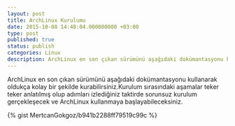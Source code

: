 ```yaml
---
layout: post
title: ArchLinux Kurulumu
date: 2015-10-08 14:48:04.000000000 +03:00
type: post
published: true
status: publish
categories: Linux
description: ArchLinux en son çıkan sürümünü aşağıdaki dokümantasyonu kullanarak oldukça kolay bir şekilde kurabilirsiniz.Kurulum sırasındaki aşamalar
---
```


ArchLinux en son çıkan sürümünü aşağıdaki dokümantasyonu kullanarak oldukça kolay bir şekilde kurabilirsiniz.Kurulum sırasındaki aşamalar teker teker anlatılmış olup adımları izlediğiniz taktirde sorunsuz kurulum gerçekleşecek ve ArchLinux kullanmaya başlayabileceksiniz.

{% gist MertcanGokgoz/b941b2288ff79519c99c %}

